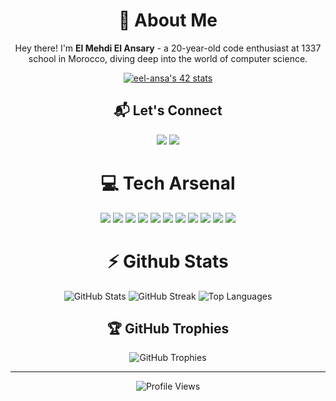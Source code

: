 <div align="center">
  
# 💫 About Me
Hey there! I'm **El Mehdi El Ansary** - a 20-year-old code enthusiast at 1337 school in Morocco, diving deep into the world of computer science.

[![eel-ansa's 42 stats](https://badge.mediaplus.ma/landscapes/eel-ansa)](https://github.com/oakoudad/badge42)

## 📬 Let's Connect
<a href="https://linkedin.com/in/el-mehdi-el-ansary-253b05326"><img src="https://img.shields.io/badge/Let's_Connect-%230077B5.svg?style=for-the-badge&logo=linkedin&logoColor=white"/></a>
<a href="mailto:mehdi.elansary@gmail.com"><img src="https://img.shields.io/badge/Drop_Me_A_Line-D14836?style=for-the-badge&logo=gmail&logoColor=white"/></a>

# 💻 Tech Arsenal
<p>
  <img src="https://img.shields.io/badge/c-%2300599C.svg?style=for-the-badge&logo=c&logoColor=white"/>
  <img src="https://img.shields.io/badge/c++-%2300599C.svg?style=for-the-badge&logo=c%2B%2B&logoColor=white"/>
  <img src="https://img.shields.io/badge/javascript-%23323330.svg?style=for-the-badge&logo=javascript&logoColor=%23F7DF1E"/>
  <img src="https://img.shields.io/badge/typescript-%23007ACC.svg?style=for-the-badge&logo=typescript&logoColor=white"/>
  <img src="https://img.shields.io/badge/react-%2320232a.svg?style=for-the-badge&logo=react&logoColor=%2361DAFB"/>
  <img src="https://img.shields.io/badge/tailwindcss-%2338B2AC.svg?style=for-the-badge&logo=tailwind-css&logoColor=white"/>
  <img src="https://img.shields.io/badge/html5-%23E34F26.svg?style=for-the-badge&logo=html5&logoColor=white"/>
  <img src="https://img.shields.io/badge/python-3670A0?style=for-the-badge&logo=python&logoColor=ffdd54"/>
  <img src="https://img.shields.io/badge/nginx-%23009639.svg?style=for-the-badge&logo=nginx&logoColor=white"/>
  <img src="https://img.shields.io/badge/git-%23F05033.svg?style=for-the-badge&logo=git&logoColor=white"/>
  <img src="https://img.shields.io/badge/bash_script-%23121011.svg?style=for-the-badge&logo=gnu-bash&logoColor=white"/>
</p>

# ⚡ Github Stats

<img src="https://github-readme-stats.vercel.app/api?username=hi0ki&theme=github_dark_dimmed&hide_border=true&include_all_commits=false&count_private=false&show_icons=true" alt="GitHub Stats" />
  
<img src="https://nirzak-streak-stats.vercel.app/?user=hi0ki&theme=github_dark_dimmed&hide_border=true&stroke=0000" alt="GitHub Streak" />
  
<img src="https://github-readme-stats.vercel.app/api/top-langs/?username=hi0ki&theme=github_dark_dimmed&hide_border=true&include_all_commits=false&count_private=false&layout=compact" alt="Top Languages" />

## 🏆 GitHub Trophies
<img src="https://github-profile-trophy.vercel.app/?username=hi0ki&theme=gitdimmed&no-frame=true&no-bg=false&margin-w=4&column=7" alt="GitHub Trophies" />

<hr>

<img src="https://komarev.com/ghpvc/?username=hi0ki&color=blueviolet&style=for-the-badge" alt="Profile Views" />
</div>
